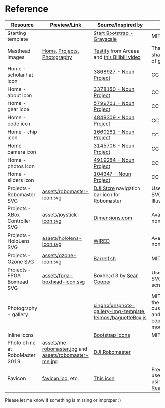 Reference
=========

| Resource                       | Preview/Link                                                                                                            | Source/Inspired by                                                                                                                                                   | Comment                                                                                                   |
|--------------------------------|-------------------------------------------------------------------------------------------------------------------------|----------------------------------------------------------------------------------------------------------------------------------------------------------------------|-----------------------------------------------------------------------------------------------------------|
| Starting template              |                                                                                                                         | [Start Bootstrap - Grayscale](https://github.com/StartBootstrap/startbootstrap-grayscale)                                                                            | MIT license                                                                                               |
| Masthead images                | [Home](assets/masthead-normal.jpg), [Projects](assets/masthead-wireframe.jpg), [Photography](assets/masthead-color.jpg) | [Testify](https://www.youtube.com/watch?v=xkUN_9HFNPg) from Arcaea and [this Bilibili video](https://www.bilibili.com/video/BV1TS4y1W7sX)                            | Thank [@落琳雪泪](https://space.bilibili.com/36263054) for sharing the 2D masks of gears!                     |
| Home - scholar hat icon        |                                                                                                                         | [3868927 - Noun Project](https://thenounproject.com/icon/scholar-hat-3868927/)                                                                                       | CC license                                                                                                |
| Home - about icon              |                                                                                                                         | [3378150 - Noun Project](https://thenounproject.com/icon/about-3378150/)                                                                                             | CC license                                                                                                |
| Home - gear icon               |                                                                                                                         | [5799761 - Noun Project](https://thenounproject.com/icon/gear-5799761/)                                                                                              | CC license                                                                                                |
| Home - code icon               |                                                                                                                         | [4849309 - Noun Project](https://thenounproject.com/icon/code-4849309/)                                                                                              | CC license                                                                                                |
| Home - chip icon               |                                                                                                                         | [1660281 - Noun Project](https://thenounproject.com/icon/chip-1660281/)                                                                                              | CC license                                                                                                |
| Home - camera icon             |                                                                                                                         | [3145706 - Noun Project](https://thenounproject.com/icon/camera-3145706/)                                                                                            | CC license                                                                                                |
| Home - photos icon             |                                                                                                                         | [4919284 - Noun Project](https://thenounproject.com/icon/photos-4919284/)                                                                                            | CC license                                                                                                |
| Home - sliders icon            |                                                                                                                         | [104347 - Noun Project](https://thenounproject.com/icon/sliders-104347/)                                                                                             | CC license                                                                                                |
| Projects - Robomaster SVG      | [assets/robomaster-icon.svg](assets/robomaster-icon.svg)                                                                | [DJI Store](https://www.djistore.cr/robomaster/) navigation bar icon for Robomaster                                                                                  | Used as reference. SVG reworked in Illustrator.                                                           |
| Projects - XBox Controller SVG | [assets/joystick-icon.svg](assets/joystick-icon.svg)                                                                    | [Dimensions.com](https://www.dimensions.com/element/xbox-one-controller)                                                                                             | Available for noncommercial use.                                                                          |
| Projects - HoloLens SVG        | [assets/hololens-icon.svg](assets/hololens-icon.svg)                                                                    | [WIRED](https://www.wired.com/story/microsoft-hololens-2-headset/)                                                                                                   | Available for noncommercial use.                                                                          |
| Projects - Ozone SVG           | [assets/ozone-icon.svg](assets/ozone-icon.svg)                                                                          | [Barrelfish](https://barrelfish.org)                                                                                                                                 | MIT license                                                                                               |
| Projects - FPGA Boxhead SVG    | [assets/fpga-boxhead-icon.svg](assets/fpga-boxhead-icon.svg)                                                            | Boxhead 3 by [Sean Cooper](https://www.kongregate.com/accounts/SeanCooper)                                                                                           | Used as reference. SVG made from scratch in Illustrator.                                                  |
| Photography - gallery          |                                                                                                                         | [singhofen/photo-gallery-img-template](https://github.com/singhofen/photo-gallery-img-template), [feimosi/baguetteBox.js](https://github.com/feimosi/baguetteBox.js) | MIT license. Due to the need of customization, the JS and the SCSS are copied into src and modified.      |                                                                                                                         |                                                                                                                                                                      |                                                                                                           |
| Inline icons                   |                                                                                                                         | [Bootstrap Icons](https://icons.getbootstrap.com)                                                                                                                    | MIT license                                                                                               |
| Photo of me at RoboMaster 2019 | [assets/me-robomaster.jpg](assets/me-robomaster.jpg) and [assets/robomaster-me.jpg](assets/robomaster-me.jpg)           | [DJI Robomaster](https://www.robomaster.com/zh-CN/resource/image)                                                                                                    |                                                                                                           |
| Favicon                        | [favicon.ico](favicon.ico), etc.                                                                                        | [This icon](https://www.shareicon.net/media-logo-atom-social-878800)                                                                                                 | Free for commercial use. Generate assets using [RealFaviconGenerator](https://realfavicongenerator.net/#) |

Please let me know if something is missing or improper :)
